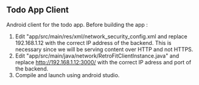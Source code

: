 ﻿## Todo App Client

Android client for the todo app.
Before building the app :

 1. Edit "app/src/main/res/xml/network_security_config.xml and replace 192.168.1.12 with the correct IP address of the backend. This is necessary since we will be serving content over HTTP and not HTTPS.
 2. Edit "app/src/main/java/network/RetroFitClientInstance.java" and replace http://192.168.1.12:3000/ with the correct IP adress and  port of the backend.
 3. Compile and launch using android studio.


